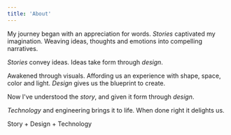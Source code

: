 ```yaml
---
title: 'About'
---
```


My journey began with an appreciation for words. <em>Stories</em> captivated my imagination. Weaving ideas, thoughts and emotions into compelling narratives.

<em>Stories</em> convey ideas. Ideas take form through <em>design</em>.

Awakened through visuals. Affording us an experience with shape, space, color and light. <em>Design</em> gives us the blueprint to create.

Now I've understood the <em>story</em>, and given it form through <em>design</em>.

<em>Technology</em> and engineering brings it to life. When done right it delights us.

Story + Design + Technology
